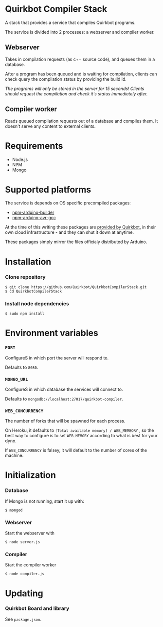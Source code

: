 # Quirkbot Compiler Stack
A stack that provides a service that compiles Quirkbot programs.

The service is divided into 2 processes: a webserver and compiler worker.

## Webserver
Takes in compilation requests (as c++ source code), and queues them in a database.

After a program has been queued and is waiting for compilation, clients can check query the compilation status by providing the build id.

*The programs will only be stored in the server for 15 seconds! Clients should request the compilation and check it's status immediately after.*
## Compiler worker

Reads queued compilation requests out of a database and compiles them. It doesn't serve any content to external clients.


# Requirements
- Node.js
- NPM
- Mongo

# Supported platforms
The service is depends on OS specific precompiled packages:
- [npm-arduino-builder](https://www.npmjs.com/package/npm-arduino-builder)
- [npm-arduino-avr-gcc](https://www.npmjs.com/package/npm-arduino-avr-gcc)

At the time of this writing these packages are [provided by Quirkbot](https://github.com/Quirkbot/npm-arduino-publisher), in their own cloud infrastructure - and they can shut it down at anytime.

These packages simply mirror the files officialy distributed by Arduino.

# Installation

### Clone repository
```
$ git clone https://github.com/Quirkbot/QuirkbotCompilerStack.git
$ cd QuirkbotCompilerStack
```

### Install node dependencies

```
$ sudo npm install
```

# Environment variables

### ```PORT```
ConfigureS in which port the server will respond to.

Defaults to ```8080```.

### ```MONGO_URL```
ConfigureS in which database the services will connect to.

Defaults to ```mongodb://localhost:27017/quirkbot-compiler```.

### ```WEB_CONCURRENCY```
The number of forks that will be spawned for each process.

On Heroku, it defaults to ```[Total available memory] / WEB_MEMEORY```
, so the best way to configure is to set ```WEB_MEMORY``` according to what is best for your dyno.

If ```WEB_CONCURRENCY``` is falsey, it will default to the number of cores of the machine.

# Initialization
### Database
If Mongo is not running, start it up with:
```
$ mongod
```
### Webserver
Start the webserver with
```
$ node server.js
```
### Compiler
Start the compiler worker
```
$ node compiler.js
```
# Updating
### Quirkbot Board and library
See `package.json`.
